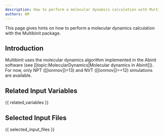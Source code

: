 ```yaml
---
description: How to perform a molecular dynamics calculation with Multibinit
authors: AM
---
```

<!--- This is the source file for this topics. Can be edited. -->

This page gives hints on how to perform a molecular dynamics calculation with the Multibinit package.

## Introduction

Multibinit uses the molecular dynamics algorithm implemented in the Abinit software (see [[topic:MolecularDynamics|Molecular dynamics in Abinit]]). For now, only NPT ([[ionmov]]=13) and NVT ([[ionmov]]==12) simulations are available.
  

## Related Input Variables

{{ related_variables }}

## Selected Input Files

{{ selected_input_files }}



